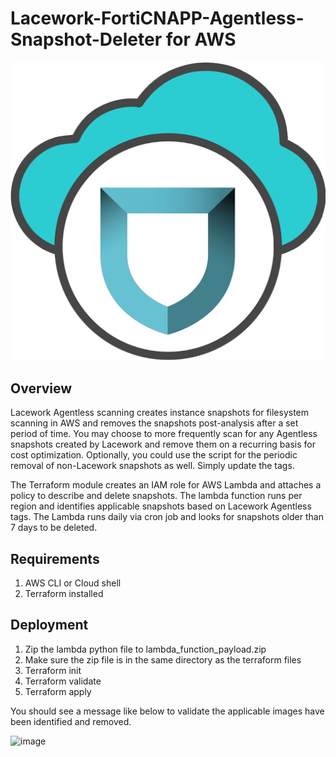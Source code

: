 # Lacework-FortiCNAPP-Agentless-Snapshot-Deleter for AWS
![forticnapp](./img/forticnapp.png)


## Overview
Lacework Agentless scanning creates instance snapshots for filesystem scanning in AWS and removes the snapshots post-analysis after a set period of time. You may choose to more frequently scan for any Agentless snapshots created by Lacework and remove them on a recurring basis for cost optimization. Optionally, you could use the script for the periodic removal of non-Lacework snapshots as well. Simply update the tags.

The Terraform module creates an IAM role for AWS Lambda and attaches a policy to describe and delete snapshots. The lambda function runs per region and identifies applicable snapshots based on Lacework Agentless tags. The Lambda runs daily via cron job and looks for snapshots older than 7 days to be deleted.  

## Requirements

1. AWS CLI or Cloud shell  
2. Terraform installed  

## Deployment
1. Zip the lambda python file to lambda_function_payload.zip
2. Make sure the zip file is in the same directory as the terraform files
3. Terraform init
4. Terraform validate
5. Terraform apply

You should see a message like below to validate the applicable images have been identified and removed. 

![image](https://github.com/user-attachments/assets/a84565b4-6570-49d9-9194-7a6211b82d0b)
